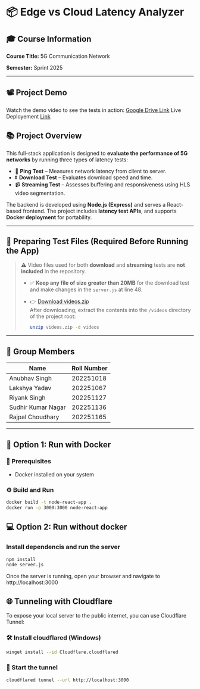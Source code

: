 # 📦 Edge vs Cloud Latency Analyzer

## 🎓 Course Information
**Course Title:** 5G Communication Network
    
**Semester:** Sprint 2025  

---

## 📽️ Project Demo
Watch the demo video to see the tests in action: [Google Drive Link](https://drive.google.com/file/d/1e7Z6t32Tq1pZITVjrdqYvKdYRG-asq2J/view?usp=drivesdk)
Live Deployement [Link](https://fivegpingtest-11.onrender.com/)

## 📚 Project Overview

This full-stack application is designed to **evaluate the performance of 5G networks** by running three types of latency tests:

- 📶 **Ping Test** – Measures network latency from client to server.
- ⏬ **Download Test** – Evaluates download speed and time.
- 📹 **Streaming Test** – Assesses buffering and responsiveness using HLS video segmentation.

The backend is developed using **Node.js (Express)** and serves a React-based frontend. The project includes **latency test APIs**, and supports **Docker deployment** for portability.

---

## 📁 Preparing Test Files (Required Before Running the App)

> ⚠️ Video files used for both **download** and **streaming** tests are **not included** in the repository.
>
> - ✅ **Keep any file of size greater than 20MB** for the download test and make changes in the `server.js` at line 48.
>
> - 👉 [Download videos.zip](https://drive.google.com/file/d/1PhC0W4yV3OVVVN7o0sUavW5c4cceRT2k/view?usp=drive_link)  
>   After downloading, extract the contents into the `/videos` directory of the project root:
>
>   ```bash
>   unzip videos.zip -d videos
>   ```

---

## 👥 Group Members

| Name               | Roll Number       |
|--------------------|-------------------|
| Anubhav Singh      | 202251018         |
| Lakshya Yadav      | 202251067         |
| Riyank Singh       | 202251127         |
| Sudhir Kumar Nagar | 202251136         |
| Rajpal Choudhary   | 202251165         |

---

## 🐳 Option 1: Run with Docker

### 🔧 Prerequisites

- Docker installed on your system

### ⚙️ Build and Run

```bash
docker build -t node-react-app .
docker run -p 3000:3000 node-react-app
```

## 💻 Option 2: Run without docker

### Install dependencis and run the server
```bash
npm install
node server.js
```

Once the server is running, open your browser and navigate to http://localhost:3000

## 🌐 Tunneling with Cloudflare
To expose your local server to the public internet, you can use Cloudflare Tunnel:
### 🛠️ Install cloudflared (Windows)
```bash
winget install --id Cloudflare.cloudflared
```
### 🚀 Start the tunnel
```bash
cloudflared tunnel --url http://localhost:3000
```
